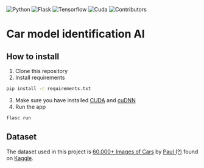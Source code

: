 ![Python](https://img.shields.io/badge/Python-3776AB?style=for-the-badge&logo=python&logoColor=white)
![Flask](https://img.shields.io/badge/Flask-000000?style=for-the-badge&logo=flask&logoColor=white)
![Tensorflow](https://img.shields.io/badge/Tensorflow-FF6F00?style=for-the-badge&logo=tensorflow&logoColor=white)
![Cuda](https://img.shields.io/badge/Cuda-76B900?style=for-the-badge&logo=nvidia&logoColor=white)
![Contributors](https://img.shields.io/github/contributors/maximefromont/cars-identification-AI?style=for-the-badge)

# Car model identification AI
## How to install
1. Clone this repository
2. Install requirements
```bash
pip install -r requirements.txt
```
3. Make sure you have installed [CUDA](https://developer.nvidia.com/cuda-downloads) and [cuDNN](https://developer.nvidia.com/cudnn)
4. Run the app
```bash
flasc run
```

## Dataset
The dataset used in this project is [60,000+ Images of Cars](https://www.kaggle.com/datasets/prondeau/the-car-connection-picture-dataset) by [Paul (?)](https://www.kaggle.com/prondeau) found on [Kaggle](https://www.kaggle.com/).
